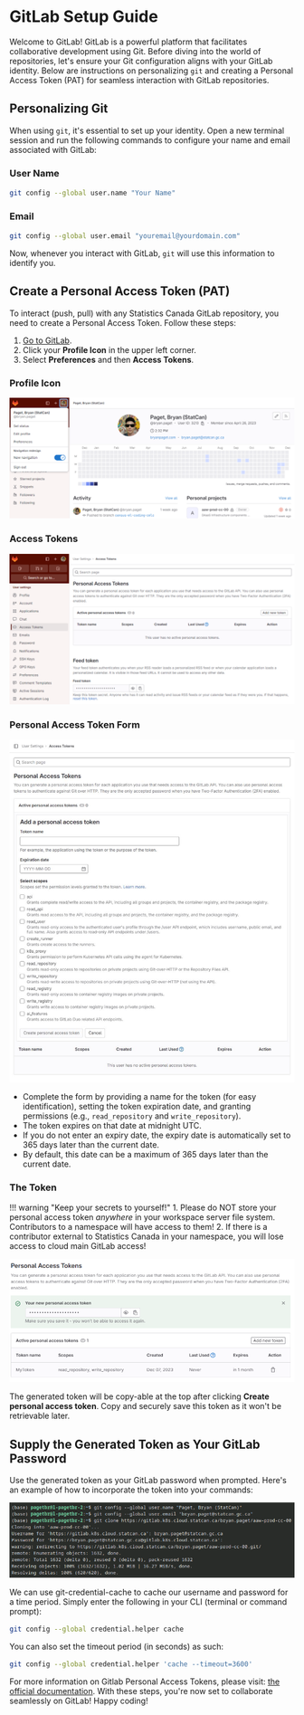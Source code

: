 # GitLab Setup Guide

Welcome to GitLab! GitLab is a powerful platform that facilitates collaborative development using Git. Before diving into the world of repositories, let's ensure your Git configuration aligns with your GitLab identity. Below are instructions on personalizing `git` and creating a Personal Access Token (PAT) for seamless interaction with GitLab repositories.

## Personalizing Git

When using `git`, it's essential to set up your identity. Open a new terminal session and run the following commands to configure your name and email associated with GitLab:

### User Name

```bash
git config --global user.name "Your Name"
```

### Email

```bash
git config --global user.email "youremail@yourdomain.com"
```

Now, whenever you interact with GitLab, `git` will use this information to identify you.

## Create a Personal Access Token (PAT)

To interact (push, pull) with any Statistics Canada GitLab repository, you need to create a Personal Access Token. Follow these steps:

1. [Go to GitLab](https://gitlab.k8s.cloud.statcan.ca/).
2. Click your **Profile Icon** in the upper left corner.
3. Select **Preferences** and then **Access Tokens**.

### Profile Icon

![Profile Icon](../images/gitlab-1.png)

### Access Tokens

![Access Tokens](../images/gitlab-2.png)

### Personal Access Token Form

![Personal Access Token Form](../images/gitlab-3.png)

- Complete the form by providing a name for the token (for easy identification), setting the token expiration date, and granting permissions (e.g., `read_repository` and `write_repository`).
- The token expires on that date at midnight UTC.
- If you do not enter an expiry date, the expiry date is automatically set to 365 days later than the current date.
- By default, this date can be a maximum of 365 days later than the current date.

### The Token

<!-- prettier-ignore -->
!!! warning "Keep your secrets to yourself!"
    1. Please do NOT store your personal access token _anywhere_ in your workspace server file system. Contributors to a namespace will have access to them!
    2. If there is a contributor external to Statistics Canada in your namespace, you will lose access to cloud main GitLab access!

![Token](../images/gitlab-4.png)

The generated token will be copy-able at the top after clicking **Create personal access token**. Copy and securely save this token as it won't be retrievable later.

## Supply the Generated Token as Your GitLab Password

Use the generated token as your GitLab password when prompted. Here's an example of how to incorporate the token into your commands:

![Example Commands](../images/gitlab-5.png)

We can use git-credential-cache to cache our username and password for a time period. Simply enter the following in your CLI (terminal or command prompt):

``` bash
git config --global credential.helper cache
```

You can also set the timeout period (in seconds) as such:

``` bash
git config --global credential.helper 'cache --timeout=3600'

```

For more information on Gitlab Personal Access Tokens, please visit: [the official documentation](https://docs.gitlab.com/ee/user/profile/personal_access_tokens.html). With these steps, you're now set to collaborate seamlessly on GitLab! Happy coding!
